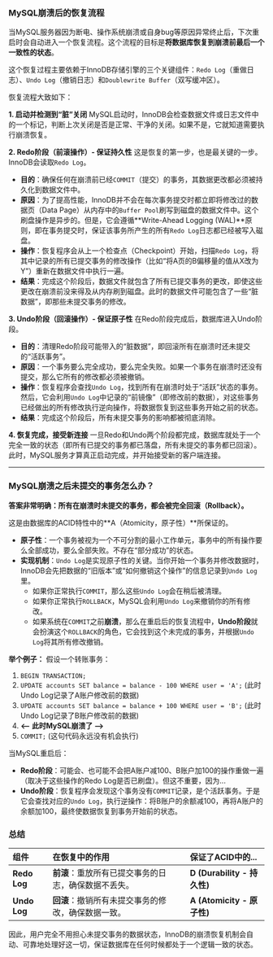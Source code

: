 
### MySQL崩溃后的恢复流程

当MySQL服务器因为断电、操作系统崩溃或自身bug等原因异常终止后，下次重启时会自动进入一个恢复流程。这个流程的目标是**将数据库恢复到崩溃前最后一个一致性的状态**。

这个恢复过程主要依赖于InnoDB存储引擎的三个关键组件：`Redo Log`（重做日志）、`Undo Log`（撤销日志）和`Doublewrite Buffer`（双写缓冲区）。

恢复流程大致如下：

**1. 启动并检测到“脏”关闭**
MySQL启动时，InnoDB会检查数据文件或日志文件中的一个标记，判断上次关闭是否是正常、干净的关闭。如果不是，它就知道需要执行崩溃恢复。

**2. Redo阶段（前滚操作）- 保证持久性**
这是恢复的第一步，也是最关键的一步。InnoDB会读取`Redo Log`。
*   **目的**：确保任何在崩溃前已经`COMMIT`（提交）的事务，其数据更改都必须被持久化到数据文件中。
*   **原因**：为了提高性能，InnoDB并不会在每次事务提交时都立即将修改过的数据页（Data Page）从内存中的`Buffer Pool`刷写到磁盘的数据文件中。这个刷盘操作是异步的。但是，它会遵循**Write-Ahead Logging (WAL)**原则，即在事务提交时，保证该事务所产生的所有`Redo Log`日志都已经被写入磁盘。
*   **操作**：恢复程序会从上一个检查点（Checkpoint）开始，扫描`Redo Log`，将其中记录的所有已提交事务的修改操作（比如“将A页的B偏移量的值从X改为Y”）重新在数据文件中执行一遍。
*   **结果**：完成这个阶段后，数据文件就包含了所有已提交事务的更改，即使这些更改在崩溃前没来得及从内存刷到磁盘。此时的数据文件可能包含了一些“脏数据”，即那些未提交事务的修改。

**3. Undo阶段（回滚操作）- 保证原子性**
在Redo阶段完成后，数据库进入Undo阶段。
*   **目的**：清理Redo阶段可能带入的“脏数据”，即回滚所有在崩溃时还未提交的“活跃事务”。
*   **原因**：一个事务要么完全成功，要么完全失败。如果一个事务在崩溃时还没有提交，那么它所有的修改都必须被撤销。
*   **操作**：恢复程序会查找`Undo Log`，找到所有在崩溃时处于“活跃”状态的事务。然后，它会利用`Undo Log`中记录的“前镜像”（即修改前的数据），对这些事务已经做出的所有修改执行逆向操作，将数据恢复到这些事务开始之前的状态。
*   **结果**：完成这个阶段后，所有未提交事务的影响都被彻底消除。

**4. 恢复完成，接受新连接**
一旦Redo和Undo两个阶段都完成，数据库就处于一个完全一致的状态（即所有已提交的事务都已落盘，所有未提交的事务都已回滚）。此时，MySQL服务才算真正启动完成，并开始接受新的客户端连接。

---

### MySQL崩溃之后未提交的事务怎么办？

**答案非常明确：所有在崩溃时未提交的事务，都会被完全回滚（Rollback）。**

这是由数据库的ACID特性中的**A（Atomicity，原子性）**所保证的。

*   **原子性**：一个事务被视为一个不可分割的最小工作单元，事务中的所有操作要么全部成功，要么全部失败。不存在“部分成功”的状态。
*   **实现机制**：`Undo Log`是实现原子性的关键。当你开始一个事务并修改数据时，InnoDB会先把数据的“旧版本”或“如何撤销这个操作”的信息记录到`Undo Log`里。
    *   如果你正常执行`COMMIT`，那么这些`Undo Log`会在稍后被清理。
    *   如果你正常执行`ROLLBACK`，MySQL会利用`Undo Log`来撤销你的所有修改。
    *   如果系统在`COMMIT`之前**崩溃**，那么在重启后的恢复流程中，**Undo阶段**就会扮演这个`ROLLBACK`的角色，它会找到这个未完成的事务，并根据`Undo Log`将其所有修改撤销。

**举个例子：**
假设一个转账事务：
1.  `BEGIN TRANSACTION;`
2.  `UPDATE accounts SET balance = balance - 100 WHERE user = 'A';` (此时Undo Log记录了A账户修改前的数据)
3.  `UPDATE accounts SET balance = balance + 100 WHERE user = 'B';` (此时Undo Log记录了B账户修改前的数据)
4.  **<-- 此时MySQL崩溃了 -->**
5.  `COMMIT;` (这句代码永远没有机会执行)

当MySQL重启后：
*   **Redo阶段**：可能会、也可能不会把A账户减100、B账户加100的操作重做一遍（取决于这些操作的Redo Log是否已刷盘）。但这不重要，因为...
*   **Undo阶段**：恢复程序会发现这个事务没有`COMMIT`记录，是个活跃事务。于是它会查找对应的`Undo Log`，执行逆操作：将B账户的余额减100，再将A账户的余额加100，最终使数据恢复到事务开始前的状态。

### 总结

| 组件 | 在恢复中的作用 | 保证了ACID中的... |
| :--- | :--- | :--- |
| **Redo Log** | **前滚**：重放所有已提交事务的日志，确保数据不丢失。 | **D (Durability - 持久性)** |
| **Undo Log** | **回滚**：撤销所有未提交事务的修改，确保数据一致。 | **A (Atomicity - 原子性)** |

因此，用户完全不用担心未提交事务的数据状态，InnoDB的崩溃恢复机制会自动、可靠地处理好这一切，保证数据库在任何时候都处于一个逻辑一致的状态。